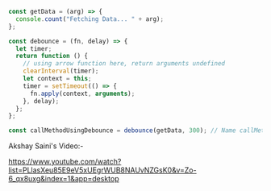 ```javascript
const getData = (arg) => {
  console.count("Fetching Data... " + arg);
};

const debounce = (fn, delay) => {
  let timer;
  return function () {
    // using arrow function here, return arguments undefined
    clearInterval(timer);
    let context = this;
    timer = setTimeout(() => {
      fn.apply(context, arguments);
    }, delay);
  };
};

const callMethodUsingDebounce = debounce(getData, 300); // Name callMethodUsingDebounce as getDataUsingDebounce or getDataOverDebounce
```



Akshay Saini's Video:-  

https://www.youtube.com/watch?list=PLlasXeu85E9eV5xUEgrWUB8NAUvNZGsK0&v=Zo-6_qx8uxg&index=1&app=desktop